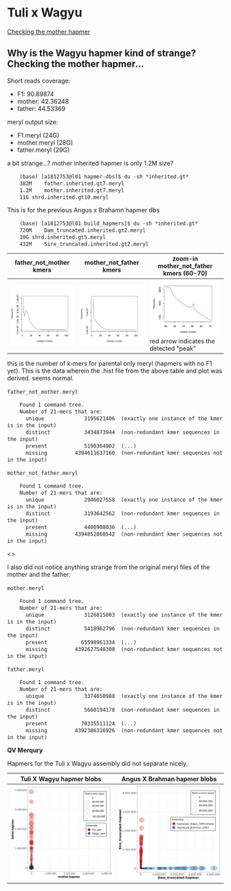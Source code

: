 # Tuli x Wagyu

[Checking the mother hapmer](#hapmer)

## Why is the Wagyu hapmer kind of strange? Checking the mother hapmer... <a name="hapmer"></a>

Short reads coverage:

- F1: 90.89874
- mother: 42.36248
- father: 44.53369

meryl output size:

- F1.meryl (24G)
- mother.meryl (28G)
- father.meryl (29G)

a bit strange...? mother inherited hapmer is only 1.2M size?

        (base) [a1812753@l01 hapmer-dbs]$ du -sh *inherited.gt*
        382M	father.inherited.gt7.meryl
        1.2M	mother.inherited.gt7.meryl
        11G	shrd.inherited.gt10.meryl

This is for the previous Angus x Brahamn hapmer dbs

        (base) [a1812753@l01 build_hapmers]$ du -sh *inherited.gt*
        720M	Dam_truncated.inherited.gt2.meryl
        10G	shrd.inherited.gt5.meryl
        432M	Sire_truncated.inherited.gt2.meryl


father_not_mother kmers | mother_not_father kmers | zoom-in mother_not_father kmers (60-70)
----------|-----------|--------------------
<img src="https://github.com/plnspineda/pln_public/blob/pln/images/Rplot_father_not_mother.histo.png" width="450" /> | <img src="https://github.com/plnspineda/pln_public/blob/pln/images/Rplot_mother_not_father.histo.png" width="450" /> | <img src="https://github.com/plnspineda/pln_public/blob/pln/images/Rplot_mother_not_father_zoomin.histo.png" width="450" /> red arrow indicates the detected "peak"

this is the number of k-mers for parental only meryl (hapmers with no F1 yet). This is the data wherein the .hist file from the above table and plot was derived. seems normal.

`father_not_mother.meryl`

        Found 1 command tree.
        Number of 21-mers that are:
          unique             3195621406  (exactly one instance of the kmer is in the input)
          distinct           3434873944  (non-redundant kmer sequences in the input)
          present            5190364902  (...)
          missing         4394611637160  (non-redundant kmer sequences not in the input)

`mother_not_father.meryl`

        Found 1 command tree.
        Number of 21-mers that are:
          unique             2946027558  (exactly one instance of the kmer is in the input)
          distinct           3193642562  (non-redundant kmer sequences in the input)
          present            4400908036  (...)
          missing         4394852868542  (non-redundant kmer sequences not in the input)

<<Rplot>>

I also did not notice anything strange from the original meryl files of the mother and the father:

`mother.meryl`

        Found 1 command tree.
        Number of 21-mers that are:
          unique             3126815003  (exactly one instance of the kmer is in the input)
          distinct           5418962796  (non-redundant kmer sequences in the input)
          present           65598961334  (...)
          missing         4392627548308  (non-redundant kmer sequences not in the input)

`father.meryl`

        Found 1 command tree.
        Number of 21-mers that are:
          unique             3374650988  (exactly one instance of the kmer is in the input)
          distinct           5660194178  (non-redundant kmer sequences in the input)
          present           70335511124  (...)
          missing         4392386316926  (non-redundant kmer sequences not in the input)

**QV Merqury**

Hapmers for the Tuli x Wagyu assembly did not separate nicely.

Tuli X Wagyu hapmer blobs | Angus X Brahman hapmer blobs
----------|-----------
<img src="https://github.com/plnspineda/pln_public/blob/pln/images/3.QV.hapmers.blob.png" width="450" /> | <img src="https://github.com/plnspineda/pln_public/blob/pln/images/3.shasta.hapmers.blob.png" width="450" />

